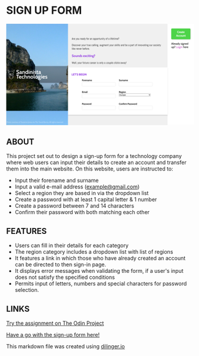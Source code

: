 # SIGN UP FORM

![](https://github.com/GangOfFour199/Sign-up-form/blob/main/assets/SandinistaTech.png)



## ABOUT
This project set out to design a sign-up form for a technology company where web users can input their details to create an account and transfer them into the main website. On this website, users are instructed to:

- Input their forename and surname
- Input a valid e-mail address (example@gmail.com)
- Select a region they are based in via the dropdown list
- Create a password with at least 1 capital letter & 1 number
- Create a password between 7 and 14 characters
- Confirm their password with both matching each other

## FEATURES

- Users can fill in their details for each category
- The region category includes a dropdown list with list of regions
- It features a link in which those who have already created an account can be directed to then sign-in page.
- It displays error messages when validating the form, if a user's input does not satisfy the specified conditions
- Permits input of letters, numbers and special characters for password selection.


## LINKS

[Try the assignment on The Odin Project](https://www.theodinproject.com/lessons/node-path-intermediate-html-and-css-sign-up-form)

[Have a go with the sign-up form here!](https://gangoffour199.github.io/Sign-up-form/)

This markdown file was created using [dilinger.io](https://dillinger.io/)
